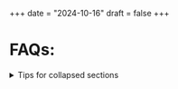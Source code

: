 +++
date = "2024-10-16"
draft = false
+++
<h1 id="faq">FAQs:</h1>
<details>

<summary>Tips for collapsed sections</summary>

### You can add a header

You can add text within a collapsed section. 

You can add an image or a code block, too.

```ruby
   puts "Hello World"
```

</details>
